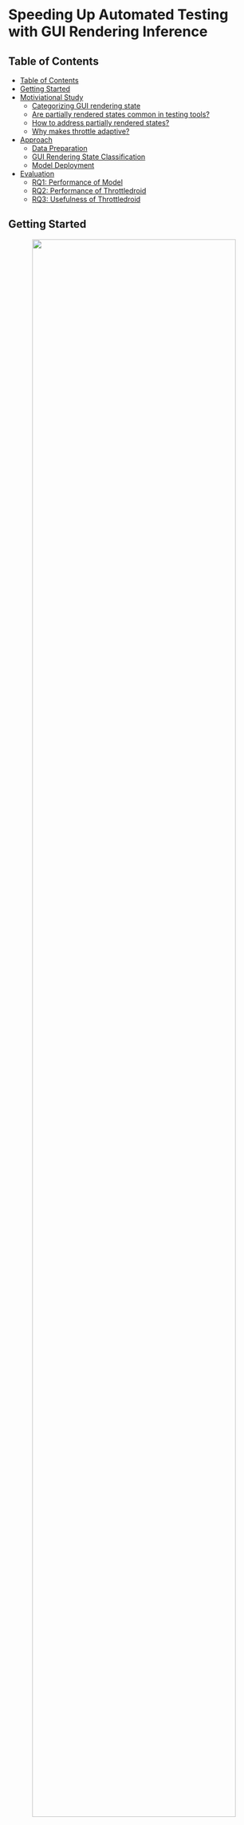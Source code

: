 # Speeding Up Automated Testing with GUI Rendering Inference

## Table of Contents
- [Table of Contents](#table-of-contents)
- [Getting Started](#getting-started)
- [Motiviational Study](#motiviational-study)
    - [Categorizing GUI rendering state](#categorizing-gui-rendering-state)
    - [Are partially rendered states common in testing tools?](#are-partially-rendered-states-common-in-testing-tools)
    - [How to address partially rendered states?](#how-to-address-partially-rendered-states)
    - [Why makes throttle adaptive?](#why-makes-throttle-adaptive)
- [Approach](#approach)
    - [Data Preparation](#data-preparation)
    - [GUI Rendering State Classification](#gui-rendering-state-classification)
    - [Model Deployment](#model-deployment)
- [Evaluation](#evaluation)
    - [RQ1: Performance of Model](#rq1-performance-of-model)
    - [RQ2: Performance of Throttledroid](#rq2-performance-of-throttledroid)
    - [RQ3: Usefulness of Throttledroid](#rq3-usefulness-of-throttledroid)


## Getting Started
<p align="center">
<img src="figures/timeline.png" width="90%"/> 
</p>
<p align="center">Figure: Automated GUI testing with different throttle.<p align="center">

Due to the importance of Android app quality assurance, many automated testing tools have been developed.
Although the test algorithms have been improved, they still face the issue of striking a balance between effectiveness and efficiency.
On the one hand, if sending the testing events too fast (e.g., Figure 200ms 400ms), the events may execute on partially rendered states, which are prone to app crashes, causing redundant test sequences and restricting deep app functionalities discovery.
On the other hand, if sending the testing events too slow (e.g., Figure 800ms), the testing may stagnate on GUI for a long time, reducing the efficiency of testing.

While the app under testing is mostly idle, the tool has to wait until the GUI finishes rendering before moving to the next event.
To that end, we propose Throttledroid, a lightweight image-based approach to dynamically adjust the inter-event time based on GUI rendering inference.
Given the real-time streaming on the GUI, Throttledroid adopts a deep learning model to infer the rendering state, and synchronizes with the testing tool to schedule the next event until the GUI is fully rendered.

## Motiviational Study
To better understand the issues of automated testing tools with throttling, we carried out a pilot study to examine the prevalence of these issues, so as to facilitate the development of our tool to enhance the existing Android testing tools.

> For more details and experimental setup, please check the instructions in [README.md](./motiviational_study/README.md)

### Categorizing GUI rendering state
<p align="center">
<img src="./motiviational_study/figures/partially_example.png" width="60%"/> 
</p>


* **Fully Rendered State.** A fully rendered state represents a complete transition to the GUI with all resources loaded.

* **Transiting State.** One state is transiting to the next state.
As the transition between states takes longer than the throttle, two GUIs are overlapped with each other.

* **Explicit Loading State.** Depicts a loading bar in the GUI, such as spinning wheel, linear progressing bar, etc.
It explicitly indicates the process or rendering is in progress.

* **Implicit Loading State.** Some resources are not showing due to network latency or resource defects.

By conducting a pilot study on Monkey, we categorize four types of GUI rendering states that lie into fully rendered states, and partially rendered states (e.g., transiting state, explicit loading state, and implicit loading state)

### Are partially rendered states common in testing tools?
<p align="center">
<img src="./motiviational_study/figures/stacked_percent.png" width="70%"/> 
</p>
<p align="center">Figure: Distribution of rendering states captured by Monkey, Ape, and Humanoid.<p align="center">

By analyzing three commonly-used testing tools, we find that they all encounter the issue with partially rendered states, which may negatively influence the effectiveness when testing.


### How to address partially rendered states?
<p align="center">
<img src="./motiviational_study/figures/throttle_affect.png" width="70%"/> 
</p>
<p align="center">Figure: Number of GUIs and activity coverage in different throttle settings of Ape.<p align="center">

By analyzing five different throttle intervals, we find that extending throttle can help address the issue with partially rendered states.
However, an excessive long throttle can reduce the efficiency of automated exploration.

### Why makes throttle adaptive?
These findings confirm the importance of throttle setting to automated testing, and motivate us to design an approach for balancing effectiveness and efficiency. Taken in this sense, it is worthwhile developing a new effective and efficient method to dynamically adjust the throttle during testing.

## Approach
<p align="center">
<img src="./approach/figures/overview.png" width="60%"/> 
</p>
<p align="center">Figure: The overview of Throttledroid.<p align="center">

This paper proposes a simple but effective approach Throttledroid to adaptively adjust the throttle base on GUI screenshots.
Given that automated testing tools test on the device, we synchronously stream the GUI screenshot capturing, and detect its current rendering state.
Based on the GUI rendering inference, we schedule the testing events, which will be sent if the GUI is fully rendered, otherwise, wait explicitly for rendering.

> For more approach details and experimental settings, please check the instructions in [README.md](./approach/README.md)

### Data Preparation
<p align="center">
<img src="./approach/figures/dataset.png" width="80%"/> 
</p>
<p align="center">Figure: Pipeline for automated data collection.<p align="center">

The foundation of understanding GUI rendering state and training deep learning model is big data, whereas manual labeling is prohibitively expensive.
We leverage image processing techniques to extract frames from GUI transiting screencasts to automated construct a large-scale binary GUI dataset, including 66,233 fully rendered and 45,623 partially rendered GUIs. 

### GUI Rendering State Classification
We adopt an implementation of MobileNetV2, which distills the best practices in convolutional network design into a simple architecture to identify whether the GUI is fully rendered which allows testing tools to execute the next event; or whether the GUI is partially rendered which waits until the rendering is complete.

### Model Deployment
<p align="center">
<img src="./approach/figures/implementation.png" width="60%"/> 
</p>
<p align="center">Figure: Overview of model deployment.</p>
To make the model efficiently provide feedback of GUI rendering state to the automated testing tool, synchronization of the GUI and the testing tool is needed.
Therefore, we develop a socket-based smartphone test farm using OpenSTF to stream the real time GUI screenshot.

Once the screenshot buffer is received, we decode it into a PyTorch tensor.
This tensor is then fed into our trained GUI state classification model to infer the rendering state of current GUI.
If it is fully rendered, we continue to test on the new event, otherwise, we explicitly wait for the next screenshot buffer.

## Evaluation
The main quality of our study is the extent to whether our Throttledroid can effectively and efficiently accelerate the automated testing process.
To achieve our study goals, we formulate the following three research questions:

- **RQ1:** How accurate is our model in classifying GUI rendering state?
- **RQ2:** How effective and efficient is our approach in finding bugs?
- **RQ3:** How useful is our approach when integrated in real-world automated testing tools?

For RQ1, we first present some general performance of our model for GUI rendering inference and the comparison with state-of-the-art baselines.
As the ultimate goal of automated testing is to find bugs, we then evaluate the efficiency of our approach for bug detection in RQ2.
However, the randomness of the automated testing may affect the efficiency measurement, that is exploring different objects across different runs.
To ensure the validity of evaluation, we set up a bug seed, which would generate the same sequence of events across different runs to trigger bugs.
For RQ3, we integrate Throttledroid with DroidBot as an enhanced automated testing tool to measure the ability of our approach in real-world testing environments.

> For more details and experimental setup, please check the instructions in [README.md](./evaluation/README.md)

### RQ1: Performance of Model
<p align="center">
<img src="./evaluation/figures/model_performance.png" width="40%"/> 
</p>

Our model achieves 99.8% accuracy which is much higher than that of baselines, e.g., 31.8% boost compared with the best machine learning baseline (SIFT-SVM). In addition, our model takes on average 43.02ms per GUI inference, representing the ability of our model to accurately and efficiently discriminate the GUI rendering state.

### RQ2: Performance of Throttledroid
<p align="center">
<img src="./evaluation/figures/rq2.png" width="95%"/> 
</p>


Our approach can detect most of the bugs (89%) in less time (15.16 seconds), e.g., 23% more bugs at similar run-time as 400ms setting, while 27% more efficient than 1000ms setting with the same bug detection rate. In addition, leveraging a real-time GUI rendering monitor speeds up the testing process than that of an asynchronous monitor (Ours Async), saving 1.52 seconds for 10.6 steps on average.
As a result, much of the time budget will be saved in hundreds or thousands of steps for long-term testing.

### RQ3: Usefulness of Throttledroid
<p align="center">
<img src="./evaluation/figures/rq3.png" width="50%"/> 
</p>

Droidbot+Ours achieves a median activity coverage of 43.14% across 32 Android apps, which is 6.95% higher even compared with the best baseline (e.g., 36.19% in Throttle 200ms). In addition, Droidbot+Ours explores 3,207 GUI states, and 88.81% are fully rendered, indicating the effectiveness and efficiency of our approach in covering most of the activities and fully rendered GUIs in real-world testing environments.